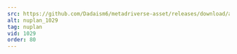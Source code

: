 ```yaml
---
src: https://github.com/Dadaism6/metadriverse-asset/releases/download/assetsv1.0.4/nuplan_1029.mp4
alt: nuplan_1029
tag: nuplan
vid: 1029
order: 80
---
```


